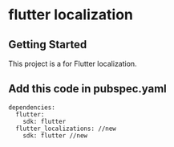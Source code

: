 # flutter localization
## Getting Started

This project is a for Flutter localization.

## Add this code in pubspec.yaml

```
dependencies:
  flutter:
    sdk: flutter
  flutter_localizations: //new
    sdk: flutter //new 
```
